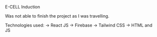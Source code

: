 E-CELL Induction

Was not able to finish the project as I was travelling.

Technologies used:
-> React JS
-> Firebase
-> Tailwind CSS
-> HTML and JS
